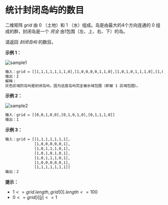 # 统计封闭岛屿的数目

二维矩阵 $grid$ 由 $0$ （土地）和 $1$ （水）组成。岛是由最大的4个方向连通的 $0$ 组成的群，封闭岛是一个 $完全$ 由1包围（左、上、右、下）的岛。

请返回 _封闭岛屿_ 的数目。

**示例 1：**

![sample1](https://assets.leetcode.com/uploads/2019/10/31/sample_3_1610.png)

```txt
输入：grid = [[1,1,1,1,1,1,1,0],[1,0,0,0,0,1,1,0],[1,0,1,0,1,1,1,0],[1,0,0,0,0,1,0,1],[1,1,1,1,1,1,1,0]]
输出：2
解释：
灰色区域的岛屿是封闭岛屿，因为这座岛屿完全被水域包围（即被 1 区域包围）。
```

**示例 2：**

![sample2](https://assets.leetcode-cn.com/aliyun-lc-upload/uploads/2019/11/07/sample_4_1610.png)

```txt
输入：grid = [[0,0,1,0,0],[0,1,0,1,0],[0,1,1,1,0]]
输出：1
```

**示例 3：**

```txt
输入：grid = [[1,1,1,1,1,1,1],
             [1,0,0,0,0,0,1],
             [1,0,1,1,1,0,1],
             [1,0,1,0,1,0,1],
             [1,0,1,1,1,0,1],
             [1,0,0,0,0,0,1],
             [1,1,1,1,1,1,1]]
输出：2
```

**提示：**

- $1 <= grid.length, grid[0].length <= 100$
- $0 <= grid[i] [j] <=1$
